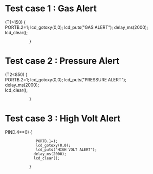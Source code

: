 # Test case 1 : Gas Alert
(T1>150)
               {       
                 PORTB.2=1;
                  lcd_gotoxy(0,0);
                  lcd_puts("GAS ALERT");
                 delay_ms(2000);  
                 lcd_clear(); 
               
               }   

# Test case 2 : Pressure Alert
(T2<850)
               {       
                 PORTB.2=1;
                  lcd_gotoxy(0,0);
                  lcd_puts("PRESSURE ALERT");
                 delay_ms(2000);  
                 lcd_clear(); 
               
               } 
        
# Test case 3 : High Volt Alert
PIND.4==0)
               {       
               
                  PORTB.1=1;
                  lcd_gotoxy(0,0);
                  lcd_puts("HIGH VOLT ALERT");
                 delay_ms(2000);  
                 lcd_clear(); 
               
               }  
